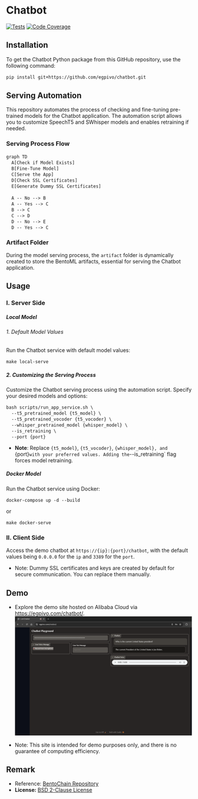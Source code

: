 # Chatbot
[![Tests](https://github.com/egpivo/chatbot/workflows/CI/badge.svg)](https://github.com/egpivo/chatbot/actions)
[![Code Coverage](https://codecov.io/gh/egpivo/chatbot/branch/main/graph/badge.svg)](https://codecov.io/gh/egpivo/chatbot)
<link rel="stylesheet" href="https://cdnjs.cloudflare.com/ajax/libs/font-awesome/5.15.3/css/all.min.css" integrity="sha512-...." crossorigin="anonymous" />


## Installation

To get the Chatbot Python package from this GitHub repository, use the following command:

```bash
pip install git+https://github.com/egpivo/chatbot.git
```
## Serving Automation
This repository automates the process of checking and fine-tuning pre-trained models for the Chatbot application. The automation script allows you to customize SpeechT5 and SWhisper models and enables retraining if needed.

### Serving Process Flow

```mermaid
graph TD
  A[Check if Model Exists]
  B[Fine-Tune Model]
  C[Serve the App]
  D[Check SSL Certificates]
  E[Generate Dummy SSL Certificates]

  A -- No --> B
  A -- Yes --> C
  B --> C
  C --> D
  D -- No --> E
  D -- Yes --> C

```

### Artifact Folder
During the model serving process, the `artifact` folder is dynamically created to store the BentoML artifacts, essential for serving the Chatbot application.
## Usage
### I. Server Side

##### Local Model
###### 1. Default Model Values
 Run the Chatbot service with default model values:
```shell
make local-serve
```
##### 2. Customizing the Serving Process
Customize the Chatbot serving process using the automation script. Specify your desired models and options:
```shell
bash scripts/run_app_service.sh \
  --t5_pretrained_model {t5_model} \
  --t5_pretrained_vocoder {t5_vocoder} \
  --whisper_pretrained_model {whisper_model} \
  --is_retraining \
  --port {port}
```
- **Note**: Replace `{t5_model}`, `{t5_vocoder}`, `{whisper_model}, and `{port}` with your preferred values. Adding the `--is_retraining` flag forces model retraining.

##### Docker Model
Run the Chatbot service using Docker:

```shell
docker-compose up -d --build
```
or
```shell
make docker-serve
```

### II. Client Side
Access the demo chatbot at `https://{ip}:{port}/chatbot`, with the default values being `0.0.0.0` for the `ip` and `3389` for the `port`.

- Note: Dummy SSL certificates and keys are created by default for secure communication. You can replace them manually.

## Demo <i class="fas fa-eye fa-lg"></i>


- Explore the demo site hosted on Alibaba Cloud via https://egpivo.com/chatbot/.
![demo.png](artifact/image/demo_img.png)

- Note: This site is intended for demo purposes only, and there is no guarantee of computing efficiency.

## Remark
- Reference: [BentoChain Repository](https://github.com/ssheng/BentoChain)
- **License:** [BSD 2-Clause License](LICENSE)
